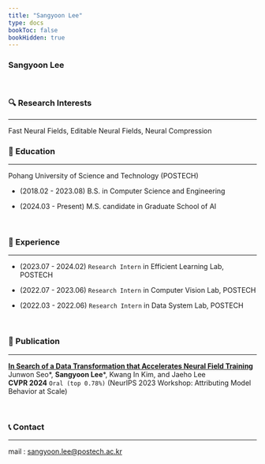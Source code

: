 ```yaml
---
title: "Sangyoon Lee"
type: docs
bookToc: false
bookHidden: true
---
```


### **Sangyoon Lee**

<br>

### 🔍 Research Interests
---
Fast Neural Fields, Editable Neural Fields, Neural Compression 

### 🏫 Education
---
Pohang University of Science and Technology (POSTECH) <br>

- (2018.02 - 2023.08) B.S. in Computer Science and Engineering <br>

- (2024.03 - Present) M.S. candidate in Graduate School of AI <br>

<br>

### 🏢 Experience
---
- (2023.07 - 2024.02) `Research Intern` in Efficient Learning Lab, POSTECH <br>

- (2022.07 - 2023.06) `Research Intern` in Computer Vision Lab, POSTECH <br>

- (2022.03 - 2022.06) `Research Intern` in Data System Lab, POSTECH <br>



<br>

### 📜 Publication
---
[**In Search of a Data Transformation that Accelerates Neural Field Training**](https://arxiv.org/abs/2311.17094)  
Junwon Seo*, **Sangyoon Lee***, Kwang In Kim, and Jaeho Lee  
**CVPR 2024** `Oral (top 0.78%)` (NeurIPS 2023 Workshop: Attributing Model Behavior at Scale)  

<br>

### 📞 Contact
---

mail : sangyoon.lee@postech.ac.kr

